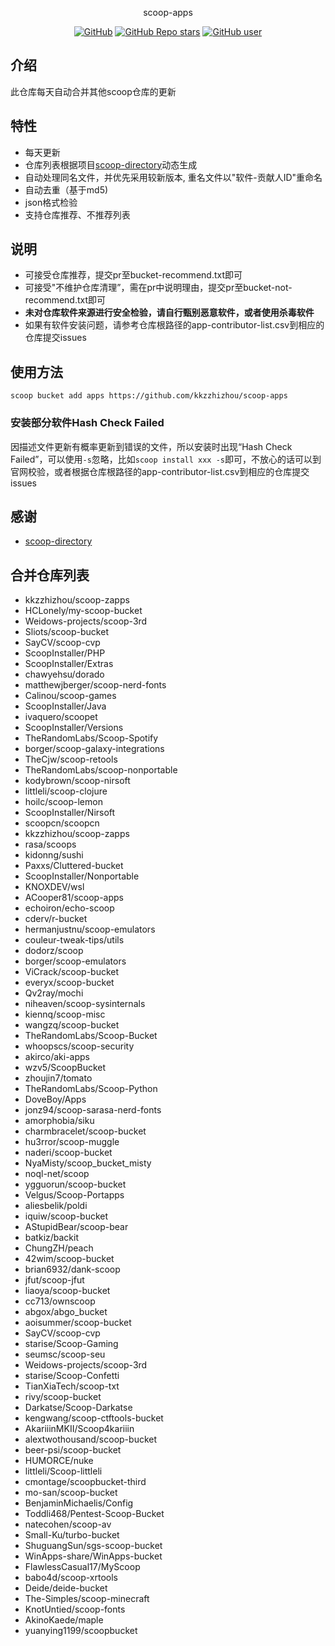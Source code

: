 <p align="center">
  scoop-apps
</p>
<p align="center">
  <a href="https://github.com/kkzzhizhou/scoop-apps"><img alt="GitHub" src="https://img.shields.io/badge/Readme--Style-standard--repository-brightgreen?style=flat-square&color=f83500"/></a>
  <a href="https://github.com/kkzzhizhou/scoop-apps"><img alt="GitHub Repo stars" src="https://img.shields.io/github/stars/kkzzhizhou/scoop-apps?style=flat-square"/></a>
  <a href="https://github.com/kkzzhizhou"><img alt="GitHub user" src="https://img.shields.io/badge/author-kkzzhizhou-brightgreen?style=flat-square"/></a>
</p>


## 介绍

此仓库每天自动合并其他scoop仓库的更新

## 特性

- 每天更新
- 仓库列表根据项目[scoop-directory](https://github.com/rasa/scoop-directory)动态生成
- 自动处理同名文件，并优先采用较新版本, 重名文件以"软件-贡献人ID"重命名
- 自动去重（基于md5)
- json格式检验
- 支持仓库推荐、不推荐列表

## 说明

- 可接受仓库推荐，提交pr至bucket-recommend.txt即可
- 可接受"不维护仓库清理”，需在pr中说明理由，提交pr至bucket-not-recommend.txt即可
- **未对仓库软件来源进行安全检验，请自行甄别恶意软件，或者使用杀毒软件**
- 如果有软件安装问题，请参考仓库根路径的app-contributor-list.csv到相应的仓库提交issues

## 使用方法

```
scoop bucket add apps https://github.com/kkzzhizhou/scoop-apps
```

### 安装部分软件Hash Check Failed



因描述文件更新有概率更新到错误的文件，所以安装时出现“Hash Check Failed”，可以使用`-s`忽略，比如`scoop install xxx -s`即可，不放心的话可以到官网校验，或者根据仓库根路径的app-contributor-list.csv到相应的仓库提交issues

## 感谢

- [scoop-directory](https://github.com/rasa/scoop-directory)

## 合并仓库列表

- kkzzhizhou/scoop-zapps
- HCLonely/my-scoop-bucket
- Weidows-projects/scoop-3rd
- Sliots/scoop-bucket
- SayCV/scoop-cvp
- ScoopInstaller/PHP
- ScoopInstaller/Extras
- chawyehsu/dorado
- matthewjberger/scoop-nerd-fonts
- Calinou/scoop-games
- ScoopInstaller/Java
- ivaquero/scoopet
- ScoopInstaller/Versions
- TheRandomLabs/Scoop-Spotify
- borger/scoop-galaxy-integrations
- TheCjw/scoop-retools
- TheRandomLabs/scoop-nonportable
- kodybrown/scoop-nirsoft
- littleli/scoop-clojure
- hoilc/scoop-lemon
- ScoopInstaller/Nirsoft
- scoopcn/scoopcn
- kkzzhizhou/scoop-zapps
- rasa/scoops
- kidonng/sushi
- Paxxs/Cluttered-bucket
- ScoopInstaller/Nonportable
- KNOXDEV/wsl
- ACooper81/scoop-apps
- echoiron/echo-scoop
- cderv/r-bucket
- hermanjustnu/scoop-emulators
- couleur-tweak-tips/utils
- dodorz/scoop
- borger/scoop-emulators
- ViCrack/scoop-bucket
- everyx/scoop-bucket
- Qv2ray/mochi
- niheaven/scoop-sysinternals
- kiennq/scoop-misc
- wangzq/scoop-bucket
- TheRandomLabs/Scoop-Bucket
- whoopscs/scoop-security
- akirco/aki-apps
- wzv5/ScoopBucket
- zhoujin7/tomato
- TheRandomLabs/Scoop-Python
- DoveBoy/Apps
- jonz94/scoop-sarasa-nerd-fonts
- amorphobia/siku
- charmbracelet/scoop-bucket
- hu3rror/scoop-muggle
- naderi/scoop-bucket
- NyaMisty/scoop_bucket_misty
- noql-net/scoop
- ygguorun/scoop-bucket
- Velgus/Scoop-Portapps
- aliesbelik/poldi
- iquiw/scoop-bucket
- AStupidBear/scoop-bear
- batkiz/backit
- ChungZH/peach
- 42wim/scoop-bucket
- brian6932/dank-scoop
- jfut/scoop-jfut
- liaoya/scoop-bucket
- cc713/ownscoop
- abgox/abgo_bucket
- aoisummer/scoop-bucket
- SayCV/scoop-cvp
- starise/Scoop-Gaming
- seumsc/scoop-seu
- Weidows-projects/scoop-3rd
- starise/Scoop-Confetti
- TianXiaTech/scoop-txt
- rivy/scoop-bucket
- Darkatse/Scoop-Darkatse
- kengwang/scoop-ctftools-bucket
- AkariiinMKII/Scoop4kariiin
- alextwothousand/scoop-bucket
- beer-psi/scoop-bucket
- HUMORCE/nuke
- littleli/Scoop-littleli
- cmontage/scoopbucket-third
- mo-san/scoop-bucket
- BenjaminMichaelis/Config
- Toddli468/Pentest-Scoop-Bucket
- natecohen/scoop-av
- Small-Ku/turbo-bucket
- ShuguangSun/sgs-scoop-bucket
- WinApps-share/WinApps-bucket
- FlawlessCasual17/MyScoop
- babo4d/scoop-xrtools
- Deide/deide-bucket
- The-Simples/scoop-minecraft
- KnotUntied/scoop-fonts
- AkinoKaede/maple
- yuanying1199/scoopbucket

